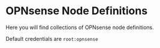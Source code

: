 # OPNsense Node Definitions

Here you will find collections of OPNsense node definitions.

Default credentials are `root:opnsense`
